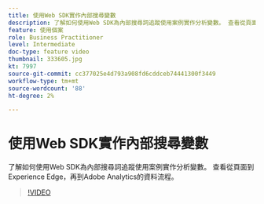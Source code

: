```yaml
---
title: 使用Web SDK實作內部搜尋變數
description: 了解如何使用Web SDK為內部搜尋詞追蹤使用案例實作分析變數。 查看從頁面到Experience Edge，再到Adobe Analytics的資料流程。
feature: 使用個案
role: Business Practitioner
level: Intermediate
doc-type: feature video
thumbnail: 333605.jpg
kt: 7997
source-git-commit: cc377025e4d793a908fd6cddceb74441300f3449
workflow-type: tm+mt
source-wordcount: '88'
ht-degree: 2%

---
```



# 使用Web SDK實作內部搜尋變數

了解如何使用Web SDK為內部搜尋詞追蹤使用案例實作分析變數。 查看從頁面到Experience Edge，再到Adobe Analytics的資料流程。

>[!VIDEO](https://video.tv.adobe.com/v/333605/?quality=12&learn=on)
